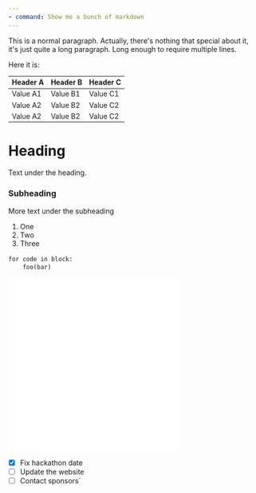```yaml
---
- command: Show me a bunch of markdown
---
```


This is a normal paragraph. Actually, there's nothing that special about it, it's just quite a long paragraph. Long enough to require multiple lines.

Here it is:

| Header A | Header B | Header C |
|-|-|-|
| Value A1 | Value B1 | Value C1 |
| Value A2 | Value B2 | Value C2 |
| Value A2 | Value B2 | Value C2 |

# Heading
Text under the heading.

### Subheading
More text under the subheading

1. One
2. Two
3. Three

```
for code in block:
	foo(bar)
```

![dummy](https://github.com/Psionica/psionica.github.io/raw/master/assets/images/psionica-transparent-cropped.png)

- [x] Fix hackathon date
- [ ] Update the website  
- [ ] Contact sponsors`